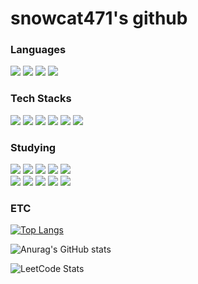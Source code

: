 # snowcat471's github

<h3>Languages</h3>

<a><img src="https://img.shields.io/badge/JavaScript-E7DF1E?style=plastic&logo=JavaScript&logoColor=white"/></a>
<a><img src="https://img.shields.io/badge/TypeScript-3178C6?style=plastic&logo=TypeScript&logoColor=white"/></a>
<a><img src="https://img.shields.io/badge/Go-00ADD8?style=plastic&logo=Go&logoColor=white"/></a>
<a><img src="https://img.shields.io/badge/C++-00599C?style=plastic&logo=C%2B%2B&logoColor=white"/></a>

<h3>Tech Stacks</h3>

<a><img src="https://img.shields.io/badge/Docker-2496ED?style=plastic&logo=Docker&logoColor=white"/></a>
<a><img src="https://img.shields.io/badge/Jenkins-D24939?style=plastic&logo=Jenkins&logoColor=white"/></a>
<a><img src="https://img.shields.io/badge/Express-000000?style=plastic&logo=Express&logoColor=white"/></a>
<a><img src="https://img.shields.io/badge/NestJS-E0234E?style=plastic&logo=NestJS&logoColor=white"/></a>
<a><img src="https://img.shields.io/badge/MySQL-4479A1?style=plastic&logo=MySQL&logoColor=white"/></a>
<a><img src="https://img.shields.io/badge/MariaDB-003545?style=plastic&logo=MariaDB&logoColor=white"/></a>


<h3>Studying</h3>

<a><img src="https://img.shields.io/badge/Python-3776AB?style=plastic&logo=Python&logoColor=white"/></a>
<a><img src="https://img.shields.io/badge/Kubernetes-326CE5?style=plastic&logo=Kubernetes&logoColor=white"/></a>
<a><img src="https://img.shields.io/badge/Helm-0F1689?style=plastic&logo=Helm&logoColor=white"/></a>
<a><img src="https://img.shields.io/badge/Terraform-7B42BC?style=plastic&logo=Terraform&logoColor=white"/></a>
<a><img src="https://img.shields.io/badge/Ansible-EE0000?style=plastic&logo=Ansible&logoColor=white"/></a>
<br>
<a><img src="https://img.shields.io/badge/Argo-EF7B4D?style=plastic&logo=Argo&logoColor=white"/></a>
<a><img src="https://img.shields.io/badge/Istio-466BB0?style=plastic&logo=Istio&logoColor=white"/></a>
<a><img src="https://img.shields.io/badge/Apache%20Kafka-231F20?style=plastic&logo=Apache%20Kafka&logoColor=white"/></a>
<a><img src="https://img.shields.io/badge/Spring-6DB33F?style=plastic&logo=Spring&logoColor=white"/></a>
<a><img src="https://img.shields.io/badge/Spring%20Boot-6DB33F?style=plastic&logo=Spring%20Boot&logoColor=white"/></a>

<h3>ETC</h3>

[![Top Langs](https://github-readme-stats.vercel.app/api/top-langs/?username=snowcat471&langs_count=6)](https://github.com/anuraghazra/github-readme-stats)

![Anurag's GitHub stats](https://github-readme-stats.vercel.app/api?username=snowcat471&show_icons=true&theme=tokyonight)

![LeetCode Stats](https://leetcard.jacoblin.cool/snowcat471?theme=unicorn&font=Noto%20Sans%20Sharada)
